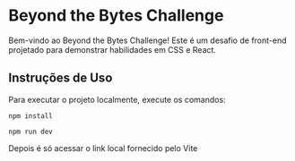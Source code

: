 # Beyond the Bytes Challenge

Bem-vindo ao Beyond the Bytes Challenge! Este é um desafio de front-end projetado para demonstrar habilidades em CSS e React.

## Instruções de Uso

Para executar o projeto localmente, execute os comandos:

``npm install``


``npm run dev``

Depois é só acessar o link local fornecido pelo Vite
